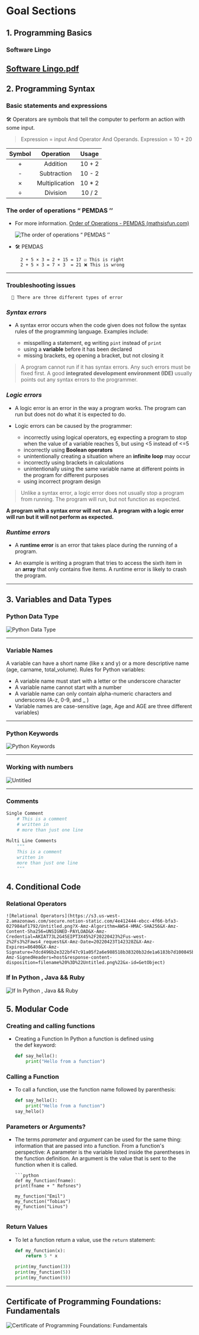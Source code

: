 # Goal Sections

## 1. Programming Basics

### Software Lingo

[Software Lingo.pdf](Software%20Lingo.pdf)
---

## 2. Programming Syntax

### Basic statements and expressions

🛠 Operators are symbols that tell the computer to perform an action with some input.

> Expression = input And Operator And  Operands.
> Expression = 10 + 20

| Symbol | Operation | Usage |
| :----: | :----: | :----: |
| + | Addition | 10 + 2 |
| - | Subtraction  | 10 - 2 |
| × | Multiplication  | 10 * 2 |
| ÷ | Division | 10 / 2  |


### The order of operations “ PEMDAS ’’

- For more information.
    [Order of Operations - PEMDAS (mathsisfun.com)](https://www.mathsisfun.com/operation-order-pemdas.html)

   ![The order of operations “ PEMDAS ’’](https://cdn-academy.pressidium.com/academy/wp-content/uploads/2022/02/PEMDAS.png)

- 🛠 PEMDAS

        2 + 5 × 3 = 2 + 15 = 17 ☑️ This is right
        2 + 5 × 3 = 7 × 3  = 21 ❌ This is wrong

---

### **Troubleshooting issues**

      🐞 There are three different types of error

### **_Syntax errors_**

- A syntax error occurs when the code given does not follow the syntax rules of the programming language. Examples include:

  - misspelling a statement, eg writing `pint` instead of `print`
  - using a **variable** before it has been declared
  - missing brackets, eg opening a bracket, but not closing it

> A  program cannot run if it has syntax errors. Any such errors must be fixed first. A good **integrated development environment (IDE)** usually points out any syntax errors to the programmer.

### **_Logic errors_**

- A logic error is an error in the way a program works. The program can run but does not do what it is expected to do.

- Logic errors can be caused by the programmer:

  - incorrectly using logical operators, eg expecting a program to stop when the value of a variable reaches 5, but using <5 instead of <=5
  - incorrectly using **Boolean operators**
  - unintentionally creating a situation where an **infinite loop** may occur
  - incorrectly using brackets in calculations
  - unintentionally using the same variable name at different points in the program for different purposes
  - using incorrect program design

> Unlike a syntax error, a logic error does not usually stop a program from running. The program will run, but not function as expected.

**A program with a syntax error will not run. A program with a logic error will run but it will not perform as expected.**

### **_Runtime errors_**

- A **runtime error** is an error that takes place during the running of a program.

- An example is writing a program that tries to access the sixth item in an **array** that only contains five items. A runtime error is likely to crash the program.

---

## 3. Variables and Data Types

### Python Data Type

  ![Python Data Type](https://pynative.com/wp-content/uploads/2021/02/python-data-types.jpg)

---

### Variable Names

A variable can have a short name (like x and y) or a more descriptive name (age, carname, total_volume). Rules for Python variables:

- A variable name must start with a letter or the underscore character
- A variable name cannot start with a number
- A variable name can only contain alpha-numeric characters and underscores (A-z, 0-9, and _ )
- Variable names are case-sensitive (age, Age and AGE are three different variables)

---

### Python Keywords

![Python Keywords](https://cdn.educba.com/academy/wp-content/uploads/2019/11/Python-Keywords.png)

---

### **Working with numbers**

![Untitled](https://s3.us-west-2.amazonaws.com/secure.notion-static.com/ae506946-a9db-49a2-ba83-8e7967a413d3/Untitled.png?X-Amz-Algorithm=AWS4-HMAC-SHA256&X-Amz-Content-Sha256=UNSIGNED-PAYLOAD&X-Amz-Credential=AKIAT73L2G45EIPT3X45%2F20220423%2Fus-west-2%2Fs3%2Faws4_request&X-Amz-Date=20220423T142200Z&X-Amz-Expires=86400&X-Amz-Signature=3d4e695a16b531a02173ea8e3597b002900a912620ae2a64311f8a25c4fee708&X-Amz-SignedHeaders=host&response-content-disposition=filename%20%3D%22Untitled.png%22&x-id=GetObject)

---

### Comments

```python
Single Comment
    # This is a comment
    # written in
    # more than just one line
    
Multi Line Comments
    """
    This is a comment
    written in
    more than just one line
    """
```

## 4. Conditional Code

### Relational Operators

    ![Relational Operators](https://s3.us-west-2.amazonaws.com/secure.notion-static.com/4e412444-ebcc-4f66-bfa3-027984af1792/Untitled.png?X-Amz-Algorithm=AWS4-HMAC-SHA256&X-Amz-Content-Sha256=UNSIGNED-PAYLOAD&X-Amz-Credential=AKIAT73L2G45EIPT3X45%2F20220423%2Fus-west-2%2Fs3%2Faws4_request&X-Amz-Date=20220423T142328Z&X-Amz-Expires=86400&X-Amz-Signature=7dcd496b2e322bf47c91a05f2a6e988518b38320b32de1a6183b7d100845b81b&X-Amz-SignedHeaders=host&response-content-disposition=filename%20%3D%22Untitled.png%22&x-id=GetObject)

### If In Python , Java && Ruby

   ![If In Python , Java && Ruby](https://s3.us-west-2.amazonaws.com/secure.notion-static.com/640cc2f0-25f9-40ce-8efd-a19bdce3d383/Untitled.png?X-Amz-Algorithm=AWS4-HMAC-SHA256&X-Amz-Content-Sha256=UNSIGNED-PAYLOAD&X-Amz-Credential=AKIAT73L2G45EIPT3X45%2F20220423%2Fus-west-2%2Fs3%2Faws4_request&X-Amz-Date=20220423T142506Z&X-Amz-Expires=86400&X-Amz-Signature=64f4a339dab2961e74af5faf1232fba9db983446ec372e9e4f23daf8661a8146&X-Amz-SignedHeaders=host&response-content-disposition=filename%20%3D%22Untitled.png%22&x-id=GetObject)

## 5. Modular Code

### Creating and calling functions

- Creating a Function
    In Python a function is defined using the def keyword:

    ```python
    def say_hello():
        print("Hello from a function")
    ```

### Calling a Function

- To call a function, use the function name followed by parenthesis:

    ```python
    def say_hello():
        print("Hello from a function")
    say_hello()
    ```

### Parameters or Arguments?

  - The terms _parameter_ and _argument_ can be used for the same thing: information that are passed into a function.
    From a function's perspective:
    A parameter is the variable listed inside the parentheses in the function definition.
    An argument is the value that is sent to the function when it is called.

        ```python
        def my_function(fname):
        print(fname + " Refsnes")
        
        my_function("Emil")
        my_function("Tobias")
        my_function("Linus")
        ```
###  Return Values
  - To let a function return a value, use the `return` statement:

    ```python
    def my_function(x):
        return 5 * x

    print(my_function(3))
    print(my_function(5))
    print(my_function(9))
    ```
---
## Certificate of Programming Foundations: Fundamentals

![Certificate of Programming Foundations: Fundamentals](https://media-exp1.licdn.com/dms/image/C4E1FAQGSQRIV8wC1jw/feedshare-document-cover-images_1280/0/1650665925959?e=2147483647&v=beta&t=uiDq6xkFnEbsC86j8tE87DuoUFgsPKjnm72CbfjoZwQ)
